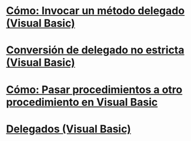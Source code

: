 # [Cómo: Invocar un método delegado (Visual Basic)](how-to-invoke-a-delegate-method.md)
# [Conversión de delegado no estricta (Visual Basic)](relaxed-delegate-conversion.md)
# [Cómo: Pasar procedimientos a otro procedimiento en Visual Basic](how-to-pass-procedures-to-another-procedure.md)
# [Delegados (Visual Basic)](delegates.md)
